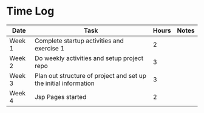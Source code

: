 # Time Log
| Date   | Task                                                             | Hours | Notes |
|--------|------------------------------------------------------------------|-------|-------|
| Week 1 | Complete startup activities and exercise 1                       | 2     |       |
| Week 2 | Do weekly activities and setup project repo                      | 3     |       |
| Week 3 | Plan out structure of project and set up the initial information | 3     |       |
| Week 4 | Jsp Pages started                                                | 2     |       |
